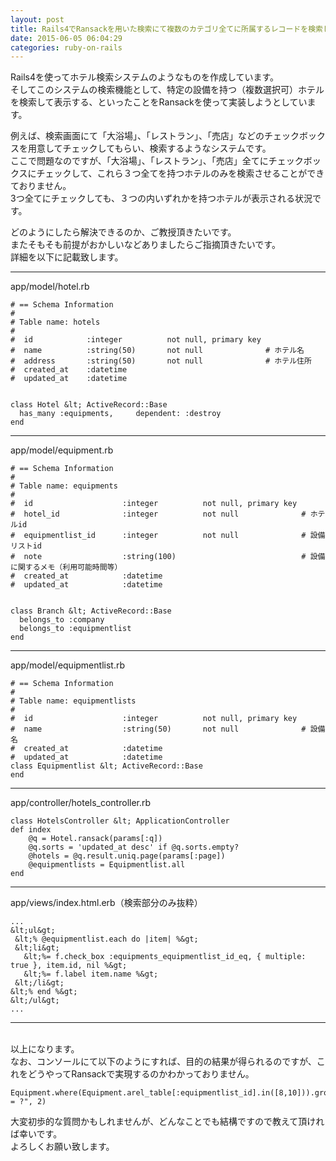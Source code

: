 ```yaml
---
layout: post
title: Rails4でRansackを用いた検索にて複数のカテゴリ全てに所属するレコードを検索したい
date: 2015-06-05 06:04:29
categories: ruby-on-rails
---
```

<p>Rails4を使ってホテル検索システムのようなものを作成しています。<br>
そしてこのシステムの検索機能として、特定の設備を持つ（複数選択可）ホテルを検索して表示する、といったことをRansackを使って実装しようとしています。</p>

<p>例えば、検索画面にて「大浴場」、「レストラン」、「売店」などのチェックボックスを用意してチェックしてもらい、検索するようなシステムです。<br>
ここで問題なのですが、「大浴場」、「レストラン」、「売店」全てにチェックボックスにチェックして、これら３つ全てを持つホテルのみを検索させることができておりません。<br>
3つ全てにチェックしても、３つの内いずれかを持つホテルが表示される状況です。</p>

<p>どのようにしたら解決できるのか、ご教授頂きたいです。<br>
またそもそも前提がおかしいなどありましたらご指摘頂きたいです。<br>
詳細を以下に記載致します。<br>
<hr>app/model/hotel.rb</p>

```
# == Schema Information
#
# Table name: hotels
#
#  id            :integer          not null, primary key
#  name          :string(50)       not null              # ホテル名
#  address       :string(50)       not null              # ホテル住所
#  created_at    :datetime
#  updated_at    :datetime


class Hotel &lt; ActiveRecord::Base
  has_many :equipments,     dependent: :destroy
end
```

<p><hr>app/model/equipment.rb</p>

```
# == Schema Information
#
# Table name: equipments
#
#  id                    :integer          not null, primary key
#  hotel_id              :integer          not null              # ホテルid
#  equipmentlist_id      :integer          not null              # 設備リストid
#  note                  :string(100)                            # 設備に関するメモ（利用可能時間等）
#  created_at            :datetime
#  updated_at            :datetime


class Branch &lt; ActiveRecord::Base
  belongs_to :company
  belongs_to :equipmentlist
end
```

<p><hr>app/model/equipmentlist.rb</p>

```
# == Schema Information
#
# Table name: equipmentlists
#
#  id                    :integer          not null, primary key
#  name                  :string(50)       not null              # 設備名
#  created_at            :datetime
#  updated_at            :datetime
class Equipmentlist &lt; ActiveRecord::Base
end
```

<p><hr>app/controller/hotels_controller.rb</p>

```
class HotelsController &lt; ApplicationController
def index
    @q = Hotel.ransack(params[:q])
    @q.sorts = 'updated_at desc' if @q.sorts.empty?
    @hotels = @q.result.uniq.page(params[:page])
    @equipmentlists = Equipmentlist.all
end
```

<p><hr>app/views/index.html.erb（検索部分のみ抜粋）</p>

```
...
&lt;ul&gt;
 &lt;% @equipmentlist.each do |item| %&gt;
 &lt;li&gt;
   &lt;%= f.check_box :equipments_equipmentlist_id_eq, { multiple: true }, item.id, nil %&gt;
   &lt;%= f.label item.name %&gt;
 &lt;/li&gt;
&lt;% end %&gt;
&lt;/ul&gt;
...
```

<p><hr>    <br>
以上になります。<br>
なお、コンソールにて以下のようにすれば、目的の結果が得られるのですが、これをどうやってRansackで実現するのかわかっておりません。</p>

```
Equipment.where(Equipment.arel_table[:equipmentlist_id].in([8,10])).group(:hotel_id).having("count(*) = ?", 2)
```

<p>大変初歩的な質問かもしれませんが、どんなことでも結構ですので教えて頂ければ幸いです。<br>
よろしくお願い致します。</p>
